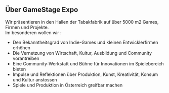 ## Über GameStage Expo

Wir präsentieren in den Hallen der Tabakfabrik auf über 5000 m2 Games, Firmen und Projekte.  
Im besonderen wollen wir :  

* Den Bekanntheitsgrad von Indie-Games und kleinen Entwicklerfirmen erhöhen
* Die Vernetzung von Wirtschaft, Kultur, Ausbildung und Community vorantreiben
* Eine Community-Werkstatt und Bühne für Innovationen im Spielebereich bieten
* Impulse und Reflektionen über Produktion, Kunst, Kreativität, Konsum und Kultur anstossen
* Spiele und Produktion in Österreich greifbar machen 


